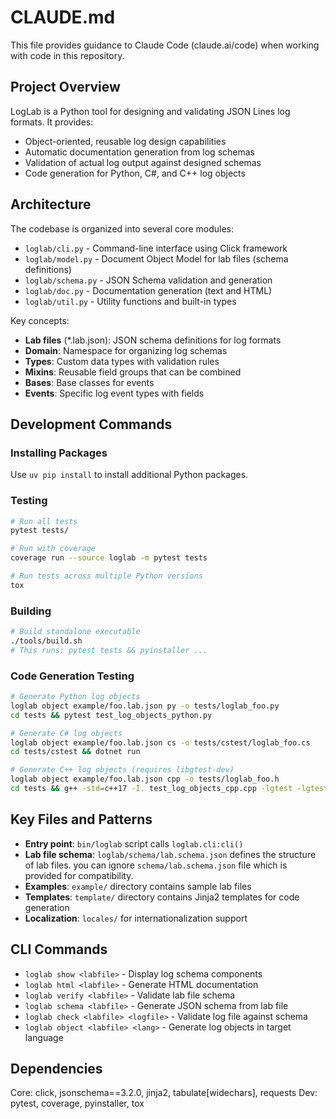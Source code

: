 # CLAUDE.md

This file provides guidance to Claude Code (claude.ai/code) when working with code in this repository.

## Project Overview

LogLab is a Python tool for designing and validating JSON Lines log formats. It provides:
- Object-oriented, reusable log design capabilities
- Automatic documentation generation from log schemas
- Validation of actual log output against designed schemas
- Code generation for Python, C#, and C++ log objects

## Architecture

The codebase is organized into several core modules:

- `loglab/cli.py` - Command-line interface using Click framework
- `loglab/model.py` - Document Object Model for lab files (schema definitions)
- `loglab/schema.py` - JSON Schema validation and generation
- `loglab/doc.py` - Documentation generation (text and HTML)
- `loglab/util.py` - Utility functions and built-in types

Key concepts:
- **Lab files** (*.lab.json): JSON schema definitions for log formats
- **Domain**: Namespace for organizing log schemas
- **Types**: Custom data types with validation rules
- **Mixins**: Reusable field groups that can be combined
- **Bases**: Base classes for events
- **Events**: Specific log event types with fields

## Development Commands

### Installing Packages

Use `uv pip install` to install additional Python packages.

### Testing
```bash
# Run all tests
pytest tests/

# Run with coverage
coverage run --source loglab -m pytest tests

# Run tests across multiple Python versions
tox
```

### Building
```bash
# Build standalone executable
./tools/build.sh
# This runs: pytest tests && pyinstaller ...
```

### Code Generation Testing
```bash
# Generate Python log objects
loglab object example/foo.lab.json py -o tests/loglab_foo.py
cd tests && pytest test_log_objects_python.py

# Generate C# log objects
loglab object example/foo.lab.json cs -o tests/cstest/loglab_foo.cs
cd tests/cstest && dotnet run

# Generate C++ log objects (requires libgtest-dev)
loglab object example/foo.lab.json cpp -o tests/loglab_foo.h
cd tests && g++ -std=c++17 -I. test_log_objects_cpp.cpp -lgtest -lgtest_main -lpthread -o test_log_objects_cpp && ./test_log_objects_cpp
```

## Key Files and Patterns

- **Entry point**: `bin/loglab` script calls `loglab.cli:cli()`
- **Lab file schema**: `loglab/schema/lab.schema.json` defines the structure of lab files. you can ignore `schema/lab.schema.json` file which is provided for compatibility.
- **Examples**: `example/` directory contains sample lab files
- **Templates**: `template/` directory contains Jinja2 templates for code generation
- **Localization**: `locales/` for internationalization support

## CLI Commands

- `loglab show <labfile>` - Display log schema components
- `loglab html <labfile>` - Generate HTML documentation
- `loglab verify <labfile>` - Validate lab file schema
- `loglab schema <labfile>` - Generate JSON schema from lab file
- `loglab check <labfile> <logfile>` - Validate log file against schema
- `loglab object <labfile> <lang>` - Generate log objects in target language

## Dependencies

Core: click, jsonschema==3.2.0, jinja2, tabulate[widechars], requests
Dev: pytest, coverage, pyinstaller, tox
